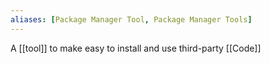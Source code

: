 ```yaml
---
aliases: [Package Manager Tool, Package Manager Tools]
---
```


A [[tool]] to make easy to install and use third-party [[Code]]
